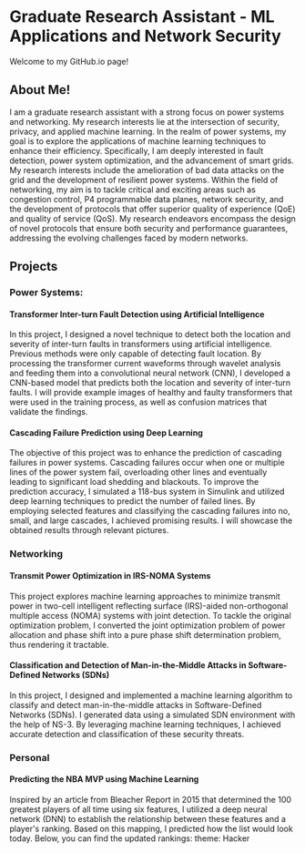 # Graduate Research Assistant - ML Applications and Network Security
 Welcome to my GitHub.io page!
## About Me!
I am a graduate research assistant with a strong focus on power systems and networking. My research interests lie at the intersection of security, privacy, and applied machine learning. In the realm of power systems, my goal is to explore the applications of machine learning techniques to enhance their efficiency. Specifically, I am deeply interested in fault detection, power system optimization, and the advancement of smart grids. My research interests include the amelioration of bad data attacks on the grid and the development of resilient power systems.
Within the field of networking, my aim is to tackle critical and exciting areas such as congestion control, P4 programmable data planes, network security, and the development of protocols that offer superior quality of experience (QoE) and quality of service (QoS). My research endeavors encompass the design of novel protocols that ensure both security and performance guarantees, addressing the evolving challenges faced by modern networks.

## Projects
### Power Systems:
#### Transformer Inter-turn Fault Detection using Artificial Intelligence
In this project, I designed a novel technique to detect both the location and severity of inter-turn faults in transformers using artificial intelligence. Previous methods were only capable of detecting fault location. By processing the transformer current waveforms through wavelet analysis and feeding them into a convolutional neural network (CNN), I developed a CNN-based model that predicts both the location and severity of inter-turn faults. I will provide example images of healthy and faulty transformers that were used in the training process, as well as confusion matrices that validate the findings.

#### Cascading Failure Prediction using Deep Learning

The objective of this project was to enhance the prediction of cascading failures in power systems. Cascading failures occur when one or multiple lines of the power system fail, overloading other lines and eventually leading to significant load shedding and blackouts. To improve the prediction accuracy, I simulated a 118-bus system in Simulink and utilized deep learning techniques to predict the number of failed lines. By employing selected features and classifying the cascading failures into no, small, and large cascades, I achieved promising results. I will showcase the obtained results through relevant pictures.

### Networking
#### Transmit Power Optimization in IRS-NOMA Systems

This project explores machine learning approaches to minimize transmit power in two-cell intelligent reflecting surface (IRS)-aided non-orthogonal multiple access (NOMA) systems with joint detection. To tackle the original optimization problem, I converted the joint optimization problem of power allocation and phase shift into a pure phase shift determination problem, thus rendering it tractable.

#### Classification and Detection of Man-in-the-Middle Attacks in Software-Defined Networks (SDNs)

In this project, I designed and implemented a machine learning algorithm to classify and detect man-in-the-middle attacks in Software-Defined Networks (SDNs). I generated data using a simulated SDN environment with the help of NS-3. By leveraging machine learning techniques, I achieved accurate detection and classification of these security threats.

### Personal
#### Predicting the NBA MVP using Machine Learning

Inspired by an article from Bleacher Report in 2015 that determined the 100 greatest players of all time using six features, I utilized a deep neural network (DNN) to establish the relationship between these features and a player's ranking. Based on this mapping, I predicted how the list would look today. Below, you can find the updated rankings:
theme: Hacker
